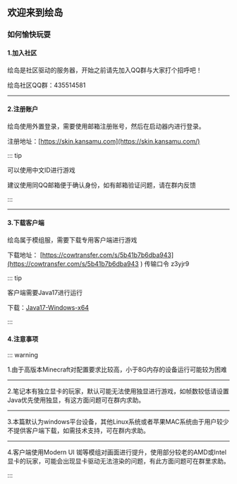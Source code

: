 ## 欢迎来到绘岛

### 如何愉快玩耍

#### 1.加入社区

绘岛是社区驱动的服务器，开始之前请先加入QQ群与大家打个招呼吧！

绘岛社区QQ群：435514581

------

#### 2.注册账户

绘岛使用外置登录，需要使用邮箱注册账号，然后在启动器内进行登录。

注册地址：[https://skin.kansamu.com](https://skin.kansamu.com/)

::: tip

可以使用中文ID进行游戏

建议使用同QQ邮箱便于确认身份，如有邮箱验证问题，请在群内反馈

:::

------

#### 3.下载客户端

绘岛属于模组服，需要下载专用客户端进行游戏

下载地址： [https://cowtransfer.com/s/5b41b7b6dba943](https://cowtransfer.com/s/5b41b7b6dba943 ) 传输口令 z3yjr9 

::: tip

客户端需要Java17进行运行

下载：[Java17-Windows-x64](https://res.fastmirror.net/directlink/1/Java%20%E7%8E%AF%E5%A2%83/jdk-17.0.6_windows-x64_bin.exe)

:::

#### 4.注意事项

:::  warning

1.由于高版本Minecraft对配置要求比较高，小于8G内存的设备运行可能较为困难

------

2.笔记本有独立显卡的玩家，默认可能无法使用独显进行游戏，如帧数较低请设置Java优先使用独显，有这方面问题可在群内求助。

------

3.本篇默认为windows平台设备，其他Linux系统或者苹果MAC系统由于用户较少不提供客户端下载，如需技术支持，可在群内求助。

------

4.客户端使用Modern UI 铷等模组对画面进行提升，使用部分较老的AMD或Intel显卡的玩家，可能会出现显卡驱动无法渲染的问题，有此方面问题可在群里求助。

:::

